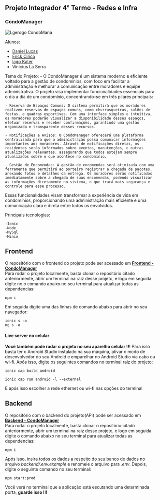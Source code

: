 ## Projeto Integrador 4° Termo - Redes e Infra

### CondoManager

 ![Lgerogo CondoMana](https://avatars.githubusercontent.com/u/178331720?s=400&u=e5f16fbf67758545c901386babac5e83f938e188&v=4)

Alunos: 
- [Daniel Lucas](https://github.com/DanielLucas2305)
- [Erick Cirico](https://github.com/erickom8)
- [Iago Kater](https://github.com/iagokater)
- Vinicius La Serra 

Tema do Projeto:
    - O CondoManager é um sistema moderno e eficiente voltado para a gestão de condomínios, com foco em facilitar a administração e melhorar a comunicação entre moradores e equipe administrativa. O projeto visa implementar funcionalidades essenciais para o dia a dia de um condomínio, concentrando-se em três pilares principais:

    - Reserva de Espaços Comuns: O sistema permitirá que os moradores realizem reservas de espaços comuns, como churrasqueiras, salões de festas, e quadras esportivas. Com uma interface simples e intuitiva, os moradores poderão visualizar a disponibilidade desses espaços, efetuar reservas e receber confirmações, garantindo uma gestão organizada e transparente desses recursos.

    - Notificações e Avisos: O CondoManager oferecerá uma plataforma centralizada para que a administração possa comunicar informações importantes aos moradores. Através de notificações diretas, os residentes serão informados sobre eventos, manutenções, e outras atualizações relevantes, assegurando que todos estejam sempre atualizados sobre o que acontece no condomínio.

    - Gestão de Encomendas: A gestão de encomendas será otimizada com uma ferramenta que permitirá ao porteiro registrar a chegada de pacotes, anexando fotos e detalhes da entrega. Os moradores serão notificados imediatamente sobre a chegada de suas encomendas, podendo visualizar as informações diretamente no sistema, o que trará mais segurança e controle para esse processo.

Essas funcionalidades visam transformar a experiência de vida em condomínios, proporcionando uma administração mais eficiente e uma comunicação clara e direta entre todos os envolvidos.

Principais tecnologias:
```
-Ionic
-Node
-MySql
-Minio

```

## Frontend

O repositório com o frontend do projeto pode ser acessado em **[Frontend - CondoManager](https://github.com/Condo-Manager/Frontend.git)**  
Para rodar o projeto localmente, basta clonar o repositório citado anteriormente, abrir um terminal na raiz desse projeto,
e logo em seguida digite no o comando abaixo no seu terminal para atualizar todas as dependencias:

```
npm i
```
Em seguida digite uma das linhas de comando abaixo para abrir no seu navegador:

```
ionic s -o
ng s -o
```
#### Live server no celular

**Você também pode rodar o projeto no seu aparelho celular !!!** Para isso basta ter o Android Studio instalado na sua máquina, ativar o modo de desenvolvedor do seu Android e emparelhar no Android Studio via cabo ou wi-fi.
Após isso, digite os seguintes comandos no terminal raiz do projeto:

```
ionic cap build android
```
```
ionic cap run android -l --external
```
E após isso escolher a rede ethernet ou wi-fi nas opções do terminal  
  
## Backend

O repositório com o backend do projeto(API) pode ser acessado em **[Backend - CondoManager](https://github.com/Condo-Manager/Backend.git)**  
Para rodar o projeto localmente, basta clonar o repositório citado anteriormente, abrir um terminal na raiz desse projeto,
e logo em seguida digite o comando abaixo no seu terminal para atualizar todas as dependencias:

```
npm i
```
Após isso, insira todos os dados a respeito do seu banco de dados no arquivo *backend/.env.example* e renomeie o arquivo para *.env*.
Depois, digite o seguinte comando no seu terminal:

```
npm start:prod
```
Você verá no terminal que a aplicação está escutando uma determinada porta, **guarde isso !!!**